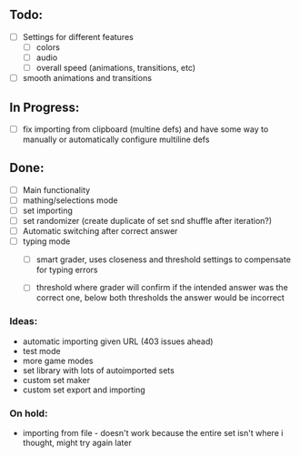 ## Todo:
 - [ ] Settings for different features
   - [ ] colors
   - [ ] audio
   - [ ] overall speed (animations, transitions, etc)
 - [ ] smooth animations and transitions

## In Progress:
 - [ ] fix importing from clipboard (multine defs) and have some way to manually or automatically configure multiline defs 

## Done:
 - [ ] Main functionality
 - [ ] mathing/selections mode
 - [ ] set importing
 - [ ] set randomizer (create duplicate of set snd shuffle after iteration?)
 - [ ] Automatic switching after correct answer
 - [ ] typing mode
   - [ ] smart grader, uses closeness and threshold settings to compensate for typing errors
   - [ ] threshold where grader will confirm if the intended answer was the correct one, below both thresholds the answer would be incorrect


### Ideas:
 - automatic importing given URL (403 issues ahead)
 - test mode
 - more game modes
 - set library with lots of autoimported sets
 - custom set maker
 - custom set export and importing

### On hold:
 - importing from file - doesn't work because the entire set isn't where i thought, might try again later
